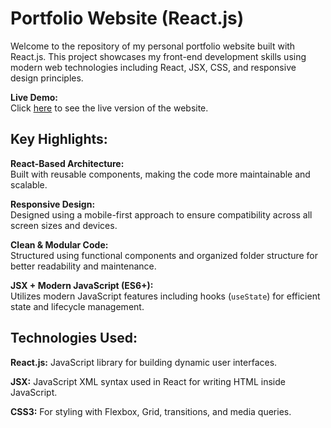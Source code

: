 # Portfolio Website (React.js)

Welcome to the repository of my personal portfolio website built with React.js. This project showcases my front-end development skills using modern web technologies including React, JSX, CSS, and responsive design principles.

**Live Demo:**  
Click [here](https://sushilkumar567.github.io/5-portfolio-website/) to see the live version of the website.

## Key Highlights:

**React-Based Architecture:**  
Built with reusable components, making the code more maintainable and scalable.

**Responsive Design:**  
Designed using a mobile-first approach to ensure compatibility across all screen sizes and devices.

**Clean & Modular Code:**  
Structured using functional components and organized folder structure for better readability and maintenance.

**JSX + Modern JavaScript (ES6+):**  
Utilizes modern JavaScript features including hooks (`useState`) for efficient state and lifecycle management.

## Technologies Used:

**React.js:** JavaScript library for building dynamic user interfaces.

**JSX:** JavaScript XML syntax used in React for writing HTML inside JavaScript.

**CSS3:** For styling with Flexbox, Grid, transitions, and media queries.
